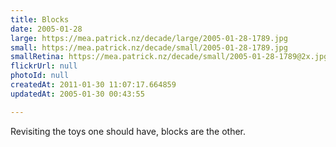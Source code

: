 ```yaml
---
title: Blocks
date: 2005-01-28
large: https://mea.patrick.nz/decade/large/2005-01-28-1789.jpg
small: https://mea.patrick.nz/decade/small/2005-01-28-1789.jpg
smallRetina: https://mea.patrick.nz/decade/small/2005-01-28-1789@2x.jpg
flickrUrl: null
photoId: null
createdAt: 2011-01-30 11:07:17.664859
updatedAt: 2005-01-30 00:43:55

---
```

Revisiting the toys one should have, blocks are the other.
